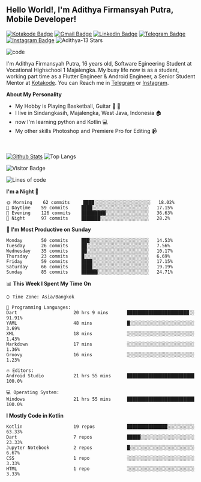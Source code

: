 
## Hello World!, I'm Adithya Firmansyah Putra, Mobile Developer!

[![Kotakode Badge](https://img.shields.io/badge/-Kotakode-green?style=plastic&logo=Kotakode&link=https://kotakode.com/users/527/adithya-13)](https://kotakode.com/users/527/adithya-13)
[![Gmail Badge](https://img.shields.io/badge/-Gmail-white?style=plastic&logo=Gmail&link=mailto:aditputrafirmansyah@gmail.com)](mailto:aditputrafirmansyah@gmail.com)
[![Linkedin Badge](https://img.shields.io/badge/-LinkedIn-blue?style=plastic&logo=Linkedin&link=https://www.linkedin.com/in/aditputrafirmansyah/)](https://www.linkedin.com/in/aditputrafirmansyah/) 
[![Telegram Badge](https://img.shields.io/badge/-Telegram-blue?style=plastic&logo=telegram&link=https://t.me/Adithya_13)](https://t.me/Adithya_13) 
[![Instagram Badge](https://img.shields.io/badge/-Instagram-white?style=plastic&logo=instagram&link=https://www.instagram.com/adithya_firmansyahputra/)](https://www.instagram.com/adithya_firmansyahputra/)
![Adithya-13 Stars](https://img.shields.io/github/stars/Adithya-13?affiliations=OWNER&style=social)

![code](https://media4.giphy.com/media/f6hnhHkks8bk4jwjh3/giphy.gif)

I'm Adithya Firmansyah Putra, 16 years old, Software Egineering Student at Vocational Highschool 1 Majalengka. My busy life now is as a student, working part time as a Flutter Engineer & Android Engineer, a Senior Student Mentor at [Kotakode](https://kotakode.com/). You can Reach me in [Telegram](https://t.me/Adithya_13) or [Instagram](https://www.instagram.com/adithya_firmansyahputra/).

**About My Personality**

- My Hobby is Playing Basketball, Guitar :basketball: :guitar: 
- I live in Sindangkasih, Majalengka, West Java, Indonesia :house:
- now I'm learning python and Kotlin :computer:
- My other skills Photoshop and Premiere Pro for Editing :video_camera:

&nbsp;

[![Github Stats](https://github-readme-stats.vercel.app/api?username=Adithya-13&theme=cobalt&show_icons=true)](https://github.com/Adithya-13)
![Top Langs](https://github-readme-stats.vercel.app/api/top-langs/?username=Adithya-13&hide=TeX&layout=compact&theme=cobalt)

![Visitor Badge](https://visitor-badge.laobi.icu/badge?page_id=Adithya-13.Adithya-13)

<!--START_SECTION:waka-->
![Lines of code](https://img.shields.io/badge/From%20Hello%20World%20I%27ve%20Written-280813%20lines%20of%20code-blue)

**I'm a Night 🦉** 

```text
🌞 Morning    62 commits     ████░░░░░░░░░░░░░░░░░░░░░   18.02% 
🌆 Daytime    59 commits     ████░░░░░░░░░░░░░░░░░░░░░   17.15% 
🌃 Evening    126 commits    █████████░░░░░░░░░░░░░░░░   36.63% 
🌙 Night      97 commits     ███████░░░░░░░░░░░░░░░░░░   28.2%

```
📅 **I'm Most Productive on Sunday** 

```text
Monday       50 commits     ███░░░░░░░░░░░░░░░░░░░░░░   14.53% 
Tuesday      26 commits     ██░░░░░░░░░░░░░░░░░░░░░░░   7.56% 
Wednesday    35 commits     ██░░░░░░░░░░░░░░░░░░░░░░░   10.17% 
Thursday     23 commits     █░░░░░░░░░░░░░░░░░░░░░░░░   6.69% 
Friday       59 commits     ████░░░░░░░░░░░░░░░░░░░░░   17.15% 
Saturday     66 commits     ████░░░░░░░░░░░░░░░░░░░░░   19.19% 
Sunday       85 commits     ██████░░░░░░░░░░░░░░░░░░░   24.71%

```


📊 **This Week I Spent My Time On** 

```text
⌚︎ Time Zone: Asia/Bangkok

💬 Programming Languages: 
Dart                     20 hrs 9 mins       ███████████████████████░░   91.91% 
YAML                     48 mins             █░░░░░░░░░░░░░░░░░░░░░░░░   3.69% 
XML                      18 mins             ░░░░░░░░░░░░░░░░░░░░░░░░░   1.43% 
Markdown                 17 mins             ░░░░░░░░░░░░░░░░░░░░░░░░░   1.36% 
Groovy                   16 mins             ░░░░░░░░░░░░░░░░░░░░░░░░░   1.23%

🔥 Editors: 
Android Studio           21 hrs 55 mins      █████████████████████████   100.0%

💻 Operating System: 
Windows                  21 hrs 55 mins      █████████████████████████   100.0%

```

**I Mostly Code in Kotlin** 

```text
Kotlin                   19 repos            ███████████████░░░░░░░░░░   63.33% 
Dart                     7 repos             █████░░░░░░░░░░░░░░░░░░░░   23.33% 
Jupyter Notebook         2 repos             █░░░░░░░░░░░░░░░░░░░░░░░░   6.67% 
CSS                      1 repo              ░░░░░░░░░░░░░░░░░░░░░░░░░   3.33% 
HTML                     1 repo              ░░░░░░░░░░░░░░░░░░░░░░░░░   3.33%

```



<!--END_SECTION:waka-->
